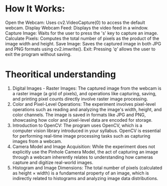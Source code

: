 # **How It Works:**
Open the Webcam: Uses cv2.VideoCapture(0) to access the default webcam.
Display Webcam Feed: Displays the video feed in a window.
Capture Image: Waits for the user to press the 's' key to capture an image.
Calculate Pixels: Computes the total number of pixels as the product of the image width and height.
Save Image: Saves the captured image in both JPG and PNG formats using cv2.imwrite().
Exit: Pressing *'q'* allows the user to exit the program without saving.

# Theoritical understanding
1. Digital Images - Raster Images:
The captured image from the webcam is a raster image (a grid of pixels), and operations like capturing, saving, and printing pixel counts directly involve raster image processing.
2. Color and Pixel-Level Operations:
The experiment involves pixel-level operations such as reading and analyzing the image's width, height, and color channels.
The image is saved in formats like JPG and PNG, showcasing how color and pixel-level data are encoded for storage.
3. Introduction to OpenCV:
The program uses OpenCV, which is a computer vision library introduced in your syllabus. OpenCV is essential for performing real-time image processing tasks such as capturing images from a webcam.
4. Camera Model and Image Acquisition:
While the experiment does not explicitly use the Pinhole Camera Model, the act of capturing an image through a webcam inherently relates to understanding how cameras capture and digitize real-world images.
5. Histogram and Image Dimensions:
The total number of pixels (calculated as height × width) is a fundamental property of an image, which is indirectly related to histograms and analyzing image data distributions.

